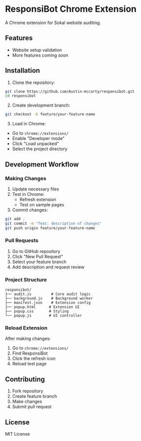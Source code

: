 # ResponsiBot Chrome Extension

A Chrome extension for Sokal website auditing.

## Features
- Website setup validation
- More features coming soon

## Installation

1. Clone the repository:
```bash
git clone https://github.com/Austin-mccarty/responsibot.git
cd responsibot
```

2. Create development branch:
```bash
git checkout -b feature/your-feature-name
```

3. Load in Chrome:
- Go to `chrome://extensions/`
- Enable "Developer mode"
- Click "Load unpacked"
- Select the project directory

## Development Workflow

### Making Changes
1. Update necessary files
2. Test in Chrome:
   - Refresh extension
   - Test on sample pages
3. Commit changes:
```bash
git add .
git commit -m "feat: description of changes"
git push origin feature/your-feature-name
```

### Pull Requests
1. Go to GitHub repository
2. Click "New Pull Request"
3. Select your feature branch
4. Add description and request review

### Project Structure
```
responsibot/
├── audit.js         # Core audit logic
├── background.js    # Background worker
├── manifest.json    # Extension config
├── popup.html      # Extension UI
├── popup.css       # Styling
└── popup.js        # UI controller
```

### Reload Extension
After making changes:
1. Go to `chrome://extensions/`
2. Find ResponsiBot
3. Click the refresh icon
4. Reload test page

## Contributing
1. Fork repository
2. Create feature branch
3. Make changes
4. Submit pull request

## License
MIT License